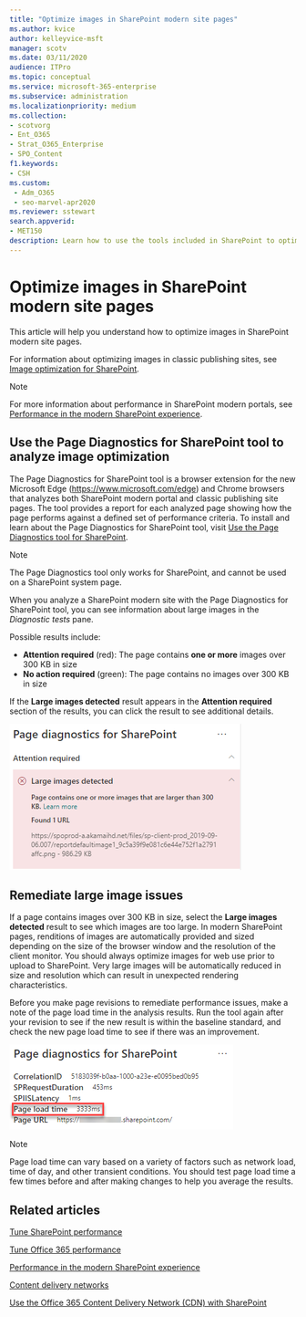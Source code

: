 ```yaml
---
title: "Optimize images in SharePoint modern site pages"
ms.author: kvice
author: kelleyvice-msft
manager: scotv
ms.date: 03/11/2020
audience: ITPro
ms.topic: conceptual
ms.service: microsoft-365-enterprise
ms.subservice: administration
ms.localizationpriority: medium
ms.collection: 
- scotvorg
- Ent_O365
- Strat_O365_Enterprise
- SPO_Content
f1.keywords:
- CSH
ms.custom: 
 - Adm_O365
 - seo-marvel-apr2020
ms.reviewer: sstewart
search.appverid:
- MET150
description: Learn how to use the tools included in SharePoint to optimize images in SharePoint modern site pages.
---
```


# Optimize images in SharePoint modern site pages

This article will help you understand how to optimize images in SharePoint modern site pages.

For information about optimizing images in classic publishing sites, see [Image optimization for SharePoint](image-optimization-for-sharepoint-online.md).

>[!NOTE]
>For more information about performance in SharePoint modern portals, see [Performance in the modern SharePoint experience](/sharepoint/modern-experience-performance).

## Use the Page Diagnostics for SharePoint tool to analyze image optimization

The Page Diagnostics for SharePoint tool is a browser extension for the new Microsoft Edge (https://www.microsoft.com/edge) and Chrome browsers that analyzes both SharePoint modern portal and classic publishing site pages. The tool provides a report for each analyzed page showing how the page performs against a defined set of performance criteria. To install and learn about the Page Diagnostics for SharePoint tool, visit [Use the Page Diagnostics tool for SharePoint](page-diagnostics-for-spo.md).

>[!NOTE]
>The Page Diagnostics tool only works for SharePoint, and cannot be used on a SharePoint system page.

When you analyze a SharePoint modern site with the Page Diagnostics for SharePoint tool, you can see information about large images in the _Diagnostic tests_ pane.

Possible results include:

- **Attention required** (red): The page contains **one or more** images over 300 KB in size
- **No action required** (green): The page contains no images over 300 KB in size

If the **Large images detected** result appears in the **Attention required** section of the results, you can click the result to see additional details.

![Page Diagnostics tool results.](../media/modern-portal-optimization/pagediag-large-images.png)

## Remediate large image issues

If a page contains images over 300 KB in size, select the **Large images detected** result to see which images are too large. In modern SharePoint pages, renditions of images are automatically provided and sized depending on the size of the browser window and the resolution of the client monitor. You should always optimize images for web use prior to upload to SharePoint. Very large images will be automatically reduced in size and resolution which can result in unexpected rendering characteristics.

Before you make page revisions to remediate performance issues, make a note of the page load time in the analysis results. Run the tool again after your revision to see if the new result is within the baseline standard, and check the new page load time to see if there was an improvement.

![Page load time results.](../media/modern-portal-optimization/pagediag-page-load-time.png)

>[!NOTE]
>Page load time can vary based on a variety of factors such as network load, time of day, and other transient conditions. You should test page load time a few times before and after making changes to help you average the results.

## Related articles

[Tune SharePoint performance](tune-sharepoint-online-performance.md)

[Tune Office 365 performance](tune-microsoft-365-performance.md)

[Performance in the modern SharePoint experience](/sharepoint/modern-experience-performance)

[Content delivery networks](content-delivery-networks.md)

[Use the Office 365 Content Delivery Network (CDN) with SharePoint](use-microsoft-365-cdn-with-spo.md)